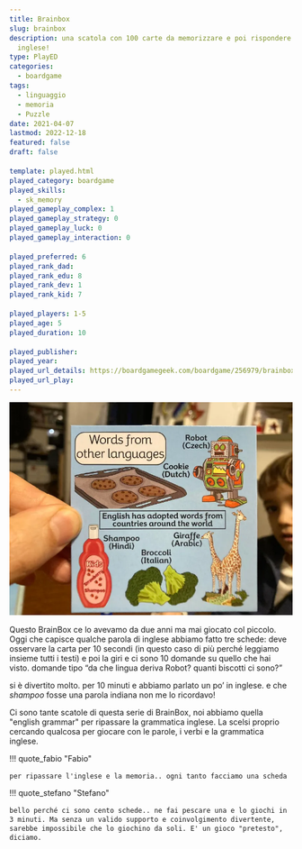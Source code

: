 ```yaml
---
title: Brainbox
slug: brainbox
description: una scatola con 100 carte da memorizzare e poi rispondere a 10 domande. In
  inglese!
type: PlayED
categories:
  - boardgame
tags:
  - linguaggio
  - memoria
  - Puzzle
date: 2021-04-07
lastmod: 2022-12-18
featured: false
draft: false

template: played.html
played_category: boardgame
played_skills:
  - sk_memory
played_gameplay_complex: 1
played_gameplay_strategy: 0
played_gameplay_luck: 0
played_gameplay_interaction: 0

played_preferred: 6
played_rank_dad: 
played_rank_edu: 8
played_rank_dev: 1
played_rank_kid: 7

played_players: 1-5
played_age: 5
played_duration: 10

played_publisher: 
played_year: 
played_url_details: https://boardgamegeek.com/boardgame/256979/brainbox-english
played_url_play: 
---
```


![](../../assets/img/played/boardgame/brainbox-2.webp)

Questo BrainBox ce lo avevamo da due anni ma mai giocato col piccolo.  
Oggi che capisce qualche parola di inglese abbiamo fatto tre schede: deve osservare la carta per 10 secondi (in questo caso di più perché leggiamo insieme tutti i testi) e poi la giri e ci sono 10 domande su quello che hai visto. domande tipo “da che lingua deriva Robot? quanti biscotti ci sono?”

si è divertito molto. per 10 minuti e abbiamo parlato un po’ in inglese. 
e che _shampoo_ fosse una parola indiana non me lo ricordavo!

Ci sono tante scatole di questa serie di BrainBox, noi abbiamo quella "english grammar" per ripassare la grammatica inglese. La scelsi proprio cercando qualcosa per giocare con le parole, i verbi e la grammatica inglese. 

!!! quote_fabio "Fabio"

    per ripassare l'inglese e la memoria.. ogni tanto facciamo una scheda

!!! quote_stefano "Stefano"

    bello perché ci sono cento schede.. ne fai pescare una e lo giochi in 3 minuti. Ma senza un valido supporto e coinvolgimento divertente, sarebbe impossibile che lo giochino da soli. E' un gioco "pretesto", diciamo.

